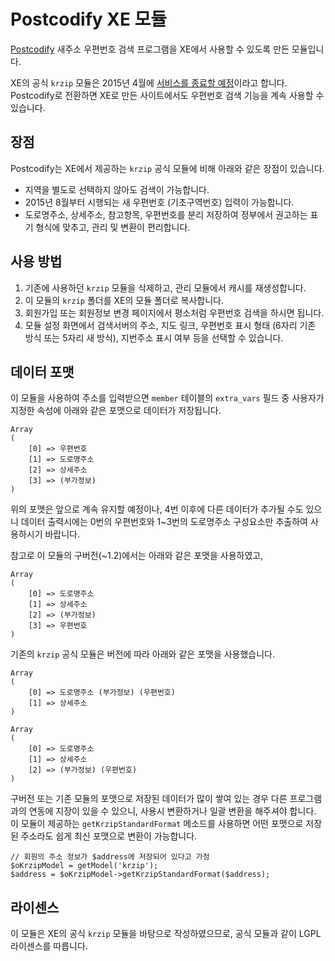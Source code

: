 
Postcodify XE 모듈
==================

[Postcodify](http://postcodify.poesis.kr/) 새주소 우편번호 검색 프로그램을
XE에서 사용할 수 있도록 만든 모듈입니다.

XE의 공식 `krzip` 모듈은 2015년 4월에 [서비스를 종료할 예정](http://www.xpressengine.com/devlog/22923430)이라고 합니다.
Postcodify로 전환하면 XE로 만든 사이트에서도 우편번호 검색 기능을 계속 사용할 수 있습니다.


장점
----

Postcodify는 XE에서 제공하는 `krzip` 공식 모듈에 비해 아래와 같은 장점이 있습니다.

- 지역을 별도로 선택하지 않아도 검색이 가능합니다.
- 2015년 8월부터 시행되는 새 우편번호 (기초구역번호) 입력이 가능합니다.
- 도로명주소, 상세주소, 참고항목, 우편번호를 분리 저장하여 정부에서 권고하는 표기 형식에 맞추고,
  관리 및 변환이 편리합니다.


사용 방법
---------

1. 기존에 사용하던 `krzip` 모듈을 삭제하고, 관리 모듈에서 캐시를 재생성합니다.
2. 이 모듈의 `krzip` 폴더를 XE의 모듈 폴더로 복사합니다.
3. 회원가입 또는 회원정보 변경 페이지에서 평소처럼 우편번호 검색을 하시면 됩니다.
4. 모듈 설정 화면에서 검색서버의 주소, 지도 링크, 우편번호 표시 형태 (6자리 기존 방식 또는 5자리 새 방식),
   지번주소 표시 여부 등을 선택할 수 있습니다.


데이터 포맷
-----------

이 모듈을 사용하여 주소를 입력받으면 `member` 테이블의 `extra_vars` 필드 중 사용자가 지정한 속성에
아래와 같은 포맷으로 데이터가 저장됩니다.

    Array
    (
        [0] => 우편번호
        [1] => 도로명주소
        [2] => 상세주소
        [3] => (부가정보)
    )

위의 포맷은 앞으로 계속 유지할 예정이나, 4번 이후에 다른 데이터가 추가될 수도 있으니
데이터 출력시에는 0번의 우편번호와 1~3번의 도로명주소 구성요소만 추출하여 사용하시기 바랍니다.

참고로 이 모듈의 구버전(~1.2)에서는 아래와 같은 포맷을 사용하였고,

    Array
    (
        [0] => 도로명주소
        [1] => 상세주소
        [2] => (부가정보)
        [3] => 우편번호
    )

기존의 `krzip` 공식 모듈은 버전에 따라 아래와 같은 포맷을 사용했습니다.

    Array
    (
        [0] => 도로명주소 (부가정보) (우편번호)
        [1] => 상세주소
    )

    Array
    (
        [0] => 도로명주소
        [1] => 상세주소
        [2] => (부가정보) (우편번호)
    )

구버전 또는 기존 모듈의 포맷으로 저장된 데이터가 많이 쌓여 있는 경우
다른 프로그램과의 연동에 지장이 있을 수 있으니, 사용시 변환하거나 일괄 변환을 해주셔야 합니다.
이 모듈이 제공하는 `getKrzipStandardFormat` 메소드를 사용하면
어떤 포맷으로 저장된 주소라도 쉽게 최신 포맷으로 변환이 가능합니다.

    // 회원의 주소 정보가 $address에 저장되어 있다고 가정
    $oKrzipModel = getModel('krzip');
    $address = $oKrzipModel->getKrzipStandardFormat($address);


라이센스
--------

이 모듈은 XE의 공식 `krzip` 모듈을 바탕으로 작성하였으므로,
공식 모듈과 같이 LGPL 라이센스를 따릅니다.
